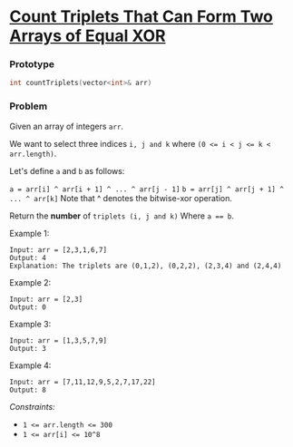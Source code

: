 # [Count Triplets That Can Form Two Arrays of Equal XOR](https://leetcode.com/problems/count-triplets-that-can-form-two-arrays-of-equal-xor/)

### Prototype

```cpp
int countTriplets(vector<int>& arr)
```

### Problem

Given an array of integers ```arr```.

We want to select three indices ```i, j and k``` where ```(0 <= i < j <= k < arr.length)```.

Let's define ```a``` and ```b``` as follows:

```a = arr[i] ^ arr[i + 1] ^ ... ^ arr[j - 1]```
```b = arr[j] ^ arr[j + 1] ^ ... ^ arr[k]```
Note that ^ denotes the bitwise-xor operation.

Return the **number** of ```triplets (i, j and k)``` Where ```a == b```.

Example 1:
```
Input: arr = [2,3,1,6,7]
Output: 4
Explanation: The triplets are (0,1,2), (0,2,2), (2,3,4) and (2,4,4)
```

Example 2:
```
Input: arr = [2,3]
Output: 0
```

Example 3:
```
Input: arr = [1,3,5,7,9]
Output: 3
```

Example 4:
```
Input: arr = [7,11,12,9,5,2,7,17,22]
Output: 8
```

*Constraints:*
* ```1 <= arr.length <= 300```
* ```1 <= arr[i] <= 10^8```